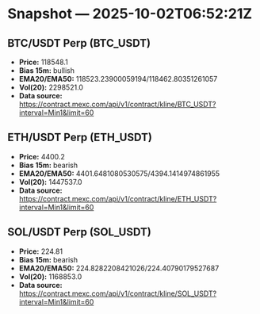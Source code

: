 # Snapshot — 2025-10-02T06:52:21Z

## BTC/USDT Perp (BTC_USDT)
- **Price:** 118548.1
- **Bias 15m:** bullish
- **EMA20/EMA50:** 118523.23900059194/118462.80351261057
- **Vol(20):** 2298521.0
- **Data source:** https://contract.mexc.com/api/v1/contract/kline/BTC_USDT?interval=Min1&limit=60

## ETH/USDT Perp (ETH_USDT)
- **Price:** 4400.2
- **Bias 15m:** bearish
- **EMA20/EMA50:** 4401.6481080530575/4394.1414974861955
- **Vol(20):** 1447537.0
- **Data source:** https://contract.mexc.com/api/v1/contract/kline/ETH_USDT?interval=Min1&limit=60

## SOL/USDT Perp (SOL_USDT)
- **Price:** 224.81
- **Bias 15m:** bearish
- **EMA20/EMA50:** 224.8282208421026/224.40790179527687
- **Vol(20):** 1168853.0
- **Data source:** https://contract.mexc.com/api/v1/contract/kline/SOL_USDT?interval=Min1&limit=60
